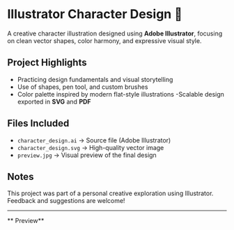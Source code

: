 # Illustrator Character Design 🎨

A creative character illustration designed using **Adobe Illustrator**, focusing on clean vector shapes, color harmony, and expressive visual style.

## Project Highlights

-  Practicing design fundamentals and visual storytelling
-  Use of shapes, pen tool, and custom brushes
- Color palette inspired by modern flat-style illustrations
-Scalable design exported in **SVG** and **PDF**

##  Files Included

- `character_design.ai` → Source file (Adobe Illustrator)
- `character_design.svg` → High-quality vector image
- `preview.jpg` → Visual preview of the final design

##  Notes

This project was part of a personal creative exploration using Illustrator.  
Feedback and suggestions are welcome!

---

** Preview**


